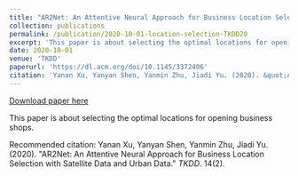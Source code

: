 ```yaml
---
title: "AR2Net: An Attentive Neural Approach for Business Location Selection with Satellite Data and Urban Data"
collection: publications
permalink: /publication/2020-10-01-location-selection-TKDD20
excerpt: 'This paper is about selecting the optimal locations for opening business shops.'
date: 2020-10-01
venue: 'TKDD'
paperurl: 'https://dl.acm.org/doi/10.1145/3372406'
citation: 'Yanan Xu, Yanyan Shen, Yanmin Zhu, Jiadi Yu. (2020). &quot;AR2Net: An Attentive Neural Approach for Business Location Selection with Satellite Data and Urban Data.&quot; <i>TKDD</i>. 14(2).'
---
```


<a href='https://dl.acm.org/doi/10.1145/3372406'>Download paper here</a>

This paper is about selecting the optimal locations for opening business shops.

Recommended citation: Yanan Xu, Yanyan Shen, Yanmin Zhu, Jiadi Yu. (2020). "AR2Net: An Attentive Neural Approach for Business Location Selection with Satellite Data and Urban Data." <i>TKDD</i>. 14(2).